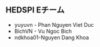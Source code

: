 ## HEDSPI Eチーム

* yuyuvn - Phan Nguyen Viet Duc
* BichVN - Vu Ngoc Bich
* ndkhoa01-Nguyen Dang Khoa
